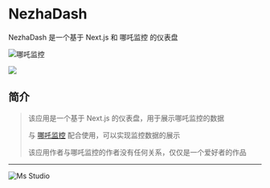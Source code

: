 # NezhaDash

NezhaDash 是一个基于 Next.js 和 哪吒监控 的仪表盘

![哪吒监控](https://file.lifebus.top/imgs/nezha_dash_cover.png)

![](https://img.shields.io/badge/%E6%96%B0%E7%96%86%E8%90%8C%E6%A3%AE%E8%BD%AF%E4%BB%B6%E5%BC%80%E5%8F%91%E5%B7%A5%E4%BD%9C%E5%AE%A4-%E6%8F%90%E4%BE%9B%E6%8A%80%E6%9C%AF%E6%94%AF%E6%8C%81-blue)

## 简介

> 该应用是一个基于 Next.js 的仪表盘，用于展示哪吒监控的数据
>
> 与 [哪吒监控](https://nezha.wiki/) 配合使用，可以实现监控数据的展示
>
> 该应用作者与哪吒监控的作者没有任何关系，仅仅是一个爱好者的作品

---

![Ms Studio](https://file.lifebus.top/imgs/ms_blank_001.png)
